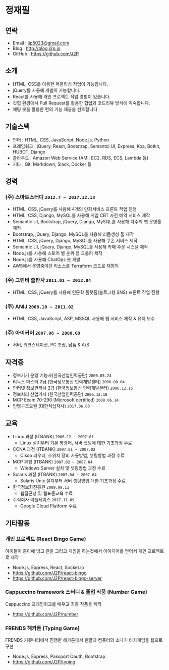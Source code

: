 # 정재필

## 연락

* Email : jjp5023@gmail.com 
* Blog : http://blog.j2p.io 	
* GitHub : https://github.com/J2P

## 소개

* HTML, CSS를 이용한 퍼블리싱 작업이 가능합니다.
* jQuery를 사용해 개발이 가능합니다.
* React를 사용해 개인 프로젝트 작업 경험이 있습니다.
* 깃헙 환경에서 Pull Request를 활용한 협업과 코드리뷰 방식에 익숙합니다.
* 채팅 봇을 활용한 편의 기능 제공을 선호합니다.

## 기술스택

* 언어 : HTML, CSS, JavaScript, Node.js, Python
* 프레임워크 : jQuery, React, Bootstrap, Semantci UI, Express, Koa, Botkit, HUBOT, Django
* 클라우드 : Amazon Web Service (AMI, EC2, RDS, ECS, Lambda 등)
* 기타 : Git, Markdown, Slack, Docker 등

##  경력

### (주) 스마트스터디 `2012.7 ~ 2017.12.18`
* HTML, CSS, jQuery를 사용해 4개의 만화서비스 프론트 작업 진행
* HTML, CSS, Django, MySQL를 사용해 게임 CBT 사전 예약 서비스 제작
* Semantic UI, Bootstrap, jQuery, Django, MySQL를 사용해 다수의 앱 운영툴 제작
* Bootstrap, jQuery, Django, MySQL를 사용해 리듬생성 툴 제작
* HTML, CSS, jQuery, Django, MySQL를 사용해 쿠폰 서비스 제작
* Semantic UI, jQuery, Django, MySQL를 사용해 카페 주문 시스템 제작
* Node.js를 사용해 스토어 별 순위 웹 크롤러 제작
* Node.js를 사용해 ChatOps 봇 개발
* AWS에서 운영중이던 리소스를 Terraform 코드로 재정의

### (주) 그린비 출판사 `2011.01 ~ 2012.04`
* HTML, CSS, jQuery를 사용해 인문학 플랫폼(블로그형 SNS) 프론트 작업 진행

### (주) ANIJ `2008.10 ~ 2011.02`
* HTML, CSS, JavaScript, ASP, MSSQL 사용해 웹 서비스 제작 & 유지 보수

### (주) 아이커머 `2007.08 ~ 2008.09`
* 서버, 워크스테이션, PC 조립, 납품 & A/S

## 자격증

* 정보기기 운영 기능사(한국산업인력공단) `2000.05.24`
* 리눅스 마스터 2급 (한국정보통신 인력개발센터) `2006.08.04`
* 인터넷 정보관리사 2급 (한국정보통신 인력개발센터) `2006.12.15`
* 정보처리 산업기사 (한국산업인력공단) `2006.12.18`
* MCP Exam 70-290 (Microsoft certified) `2008.06.14`
* 인명구조요원 (대한적십자사) `2017.06.03`

## 교육

* Linux 과정 (ITBANK) `2006.12 ~ 2007.01`
	* Linux 설치부터 기본 명령어, 서버 셋팅에 대한 기초과정 수료
* CCNA 과정 (ITBANK) `2007.01 ~ 2007.02`
	* Cisco 라우터, 스위치 장비 사용방법, 셋팅방법 과정 수료
* MCP 과정 (ITBANK) `2007.02 ~ 2007.04`
	* Windows Server 설치 및 셋팅방법 과정 수료
* Solaris 과정 (ITBANK) `2007.04 ~ 2007.04`
	* Solaris Unix 설치부터 서버 셋팅방법 대한 기초과정 수료
* 한국정보화진흥원 `2009.09.11`
  * 웹접근성 및 웹표준교육 수료 
* 주식회사 락플레이스 `2017.11.09`
  * Google Cloud Platform 수료 

## 기타활동

### 개인 프로젝트 (React Bingo Game)
아이들이 종이에 빙고 판을 그리고 게임을 하는것에서 아이디어를 얻어서 개인 프로젝트로 제작
* Node.js, Express, React, Socket.io
* https://github.com/J2P/react-bingo
* https://github.com/J2P/react-bingo-server

### Cappuccino framework 스터디 & 졸업 작품 (Number Game)
Cappuccino 프레임워크를 배우고 최종 작품을 제작
* https://github.com/J2P/number

### FRENDS 해카톤 (Typing Game)
FRENDS 커뮤니티에서 진행한 해카톤에서 한글과 컴퓨터의 소나기 타자게임을 웹으로 구현
* Node.js, Express, Passport Oauth, Bootstrap
* https://github.com/J2P/typing

